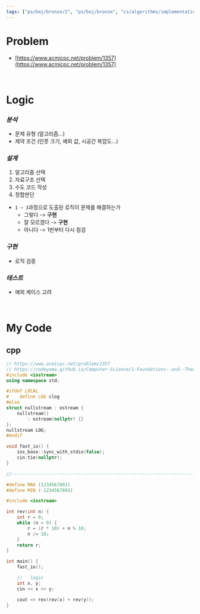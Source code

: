 ```yaml
---
tags: ["ps/boj/bronze/2", "ps/boj/bronze", "cs/algorithms/implementation/ps","cs/algorithms/string/ps"]
---
```


# Problem
- [https://www.acmicpc.net/problem/1357](https://www.acmicpc.net/problem/1357)

<br/>

# Logic

### *분석*
- 문제 유형 (알고리즘...)
- 제약 조건 (인풋 크기, 예외 값, 시공간 복잡도...)

### *설계*
1. 알고리즘 선택
2. 자료구조 선택
3. 수도 코드 작성
4. 정합판단
  - `1 ~ 3`과정으로 도출된 로직이 문제를 해결하는가
    - 그렇다 -> **구현**
    - 잘 모르겠다 -> **구현**
    - 아니다 -> 1번부터 다시 점검

### *구현*
- 로직 검증

### *테스트*
- 예외 케이스 고려

<br/>

# My Code
## cpp
```cpp title="boj/1357.cpp"
// https://www.acmicpc.net/problem/1357
// https://codeyoma.github.io/Computer-Science/1-Foundations--and--Theory/Algorithms/ps/boj/1357/1357
#include <iostream>
using namespace std;

#ifdef LOCAL
#    define LOG clog
#else
struct nullstream : ostream {
    nullstream()
        : ostream(nullptr) {}
};
nullstream LOG;
#endif

void fast_io() {
    ios_base::sync_with_stdio(false);
    cin.tie(nullptr);
}

//--------------------------------------------------------------------------------------------------

#define MAX (1234567891)
#define MIN (-1234567891)

#include <iostream>

int rev(int n) {
    int r = 0;
    while (n > 0) {
        r = (r * 10) + n % 10;
        n /= 10;
    }
    return r;
}

int main() {
    fast_io();

    //   logic
    int x, y;
    cin >> x >> y;

    cout << rev(rev(x) + rev(y));
}

```
